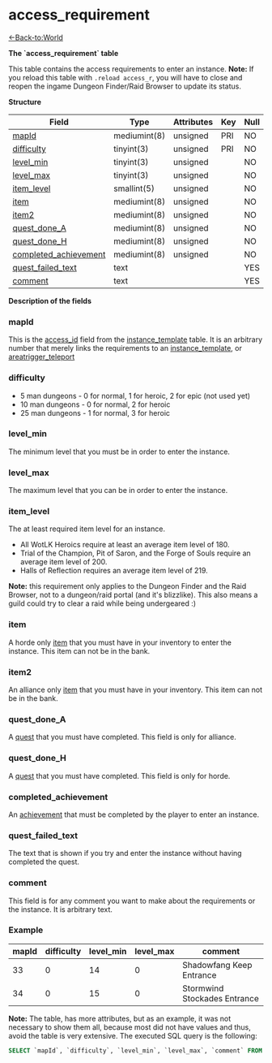 # access\_requirement

[<-Back-to:World](database-world.md)

**The \`access\_requirement\` table**

This table contains the access requirements to enter an instance.
**Note:** If you reload this table with `.reload access_r`, you will have to close and reopen the ingame Dungeon Finder/Raid Browser to update its status.

**Structure**

| Field                       | Type         | Attributes | Key | Null | Default | Extra | Comment |
|-----------------------------|--------------|------------|-----|------|---------|-------|---------|
| [mapId][1]                  | mediumint(8) | unsigned   | PRI | NO   |         |       |         |
| [difficulty][2]             | tinyint(3)   | unsigned   | PRI | NO   | 0       |       |         |
| [level_min][3]              | tinyint(3)   | unsigned   |     | NO   | 0       |       |         |
| [level_max][4]              | tinyint(3)   | unsigned   |     | NO   | 0       |       |         |
| [item_level][5]             | smallint(5)  | unsigned   |     | NO   | 0       |       |         |
| [item][6]                   | mediumint(8) | unsigned   |     | NO   | 0       |       |         |
| [item2][7]                  | mediumint(8) | unsigned   |     | NO   | 0       |       |         |
| [quest_done_A][8]           | mediumint(8) | unsigned   |     | NO   | 0       |       |         |
| [quest_done_H][9]           | mediumint(8) | unsigned   |     | NO   | 0       |       |         |
| [completed_achievement][10] | mediumint(8) | unsigned   |     | NO   | 0       |       |         |
| [quest_failed_text][11]     | text         |            |     | YES  |         |       |         |
| [comment][12]               | text         |            |     | YES  |         |       |         |

[1]: #mapid
[2]: #difficulty
[3]: #level_min
[4]: #level_max
[5]: #item_level
[6]: #item
[7]: #item2
[8]: #quest_done_a
[9]: #quest_done_h
[10]: #completed_achievement
[11]: #quest_failed_text
[12]: #comment

**Description of the fields**

### mapId

This is the [access\_id](instance_template) field from the [instance\_template](instance_template) table. It is an arbitrary number that merely links the requirements to an [instance\_template](instance_template), or [areatrigger\_teleport](areatrigger_teleport)

### difficulty

- 5 man dungeons - 0 for normal, 1 for heroic, 2 for epic (not used yet)
- 10 man dungeons - 0 for normal, 2 for heroic
- 25 man dungeons - 1 for normal, 3 for heroic

### level\_min

The minimum level that you must be in order to enter the instance.

### level\_max

The maximum level that you can be in order to enter the instance.

### item\_level

The at least required item level for an instance.

-   All WotLK Heroics require at least an average item level of 180.
-   Trial of the Champion, Pit of Saron, and the Forge of Souls require an average item level of 200.
-   Halls of Reflection requires an average item level of 219.

**Note:** this requirement only applies to the Dungeon Finder and the Raid Browser, not to a dungeon/raid portal (and it's blizzlike). This also means a guild could try to clear a raid while being undergeared :)

### item

A horde only [item](item_template) that you must have in your inventory to enter the instance. This item can not be in the bank.

### item2

An alliance only [item](item_template) that you must have in your inventory. This item can not be in the bank.

### quest\_done\_A

A [quest](quest_template) that you must have completed. This field is only for alliance.

### quest\_done\_H

A [quest](quest_template) that you must have completed. This field is only for horde.

### completed\_achievement

An [achievement](Achievement) that must be completed by the player to enter an instance.

### quest\_failed\_text

The text that is shown if you try and enter the instance without having completed the quest.

### comment

This field is for any comment you want to make about the requirements or the instance. It is arbitrary text.

### Example

| mapId | difficulty | level_min | level_max | comment                      |
|-------|------------|-----------|-----------|------------------------------|
| 33    | 0          | 14        | 0         | Shadowfang Keep Entrance     |
| 34    | 0          | 15        | 0         | Stormwind Stockades Entrance |

**Note:** The table, has more attributes, but as an example, it was not necessary to show them all, because most did not have values and thus, avoid the table is very extensive. The executed SQL query is the following:

```sql
SELECT `mapId`, `difficulty`, `level_min`, `level_max`, `comment` FROM `access_requirement` LIMIT 2;
```
